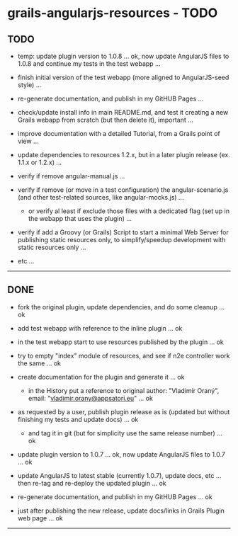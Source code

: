 grails-angularjs-resources - TODO
=================================

TODO
----

- temp: update plugin version to 1.0.8 ... ok, now update AngularJS files to 1.0.8 and continue my tests in the test webapp ...
- finish initial version of the test webapp (more aligned to AngularJS-seed style) ...
- re-generate documentation, and publish in my GitHUB Pages ...

- check/update install info in main README.md, and test it creating a new Grails webapp from scratch (but then delete it), important ...
- improve documentation with a detailed Tutorial, from a Grails point of view ...


- update dependencies to resources 1.2.x, but in a later plugin release (ex. 1.1.x or 1.2.x) ...

- verify if remove angular-manual.js ...
- verify if remove (or move in a test configuration) the angular-scenario.js (and other test-related sources, like angular-mocks.js) ...
	- or verify al least if exclude those files with a dedicated flag (set up in the webapp that uses the plugin) ...

- verify if add a Groovy (or Grails) Script to start a minimal Web Server for publishing static resources only, 
  to simplify/speedup development with static resources only ...


- etc ...

---------------


DONE
----

- fork the original plugin, update dependencies, and do some cleanup ... ok
- add test webapp with reference to the inline plugin ... ok

- in the test webapp start to use resources published by the plugin ... ok

- try to empty "index" module of resources, and see if n2e controller work the same ... ok

- create documentation for the plugin and generate it ... ok
	- in the History put a reference to original author: "Vladimír Oraný", email: "vladimir.orany@appsatori.eu" ... ok

- as requested by a user, publish plugin release as is (updated but without finishing my tests and update docs) ... ok
	- and tag it in git (but for simplicity use the same release number) ... ok

- update plugin version to 1.0.7 ... ok, now update AngularJS files to 1.0.7 ... ok

- update AngularJS to latest stable (currently 1.0.7), update docs, etc ... then re-tag and re-deploy the updated plugin ... ok
- re-generate documentation, and publish in my GitHUB Pages ... ok
- just after publishing the new release, update docs/links in Grails Plugin web page ... ok


---------------
